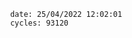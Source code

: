 

                date: 25/04/2022 12:02:01
                cycles: 93120

                         
